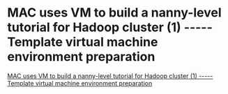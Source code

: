 # MAC uses VM to build a nanny-level tutorial for Hadoop cluster (1) ----- Template virtual machine environment preparation
[MAC uses VM to build a nanny-level tutorial for Hadoop cluster (1) ----- Template virtual machine environment preparation](https://aiwithcloud.com/2022/09/16/mac_uses_vm_to_build_a_nanny_level_tutorial_for_hadoop_cluster_1_______template_virtual_machine_environment_preparation/)